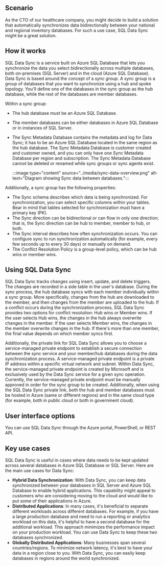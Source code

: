 ## Scenario

As the CTO of our healthcare company, you might decide to build a solution that automatically synchronizes data bidirectionally between your national and regional inventory databases. For such a use case, SQL Data Sync might be a great solution.

## How it works

SQL Data Sync is a service built on Azure SQL Database that lets you synchronize the data you select bidirectionally across multiple databases, both on-premises (SQL Server) and in the cloud (Azure SQL Database). Data Sync is based around the concept of a *sync group*. A sync group is a group of databases that you want to synchronize using a hub and spoke topology. You'll define one of the databases in the sync group as the hub database, while the rest of the databases are member databases.

Within a sync group:

- The hub database must be an Azure SQL Database.
- The member databases can be either databases in Azure SQL Database or in instances of SQL Server.
- The Sync Metadata Database contains the metadata and log for Data Sync; it has to be an Azure SQL Database located in the same region as the hub database. The Sync Metadata Database is customer created and customer owned, and you can only have one Sync Metadata Database per region and subscription. The Sync Metadata Database cannot be deleted or renamed while sync groups or sync agents exist.

   :::image type="content" source="../media/sync-data-overview.png" alt-text="Diagram showing Sync data between databases.":::

Additionally, a sync group has the following properties:

- The Sync schema describes which data is being synchronized. For synchronization, you can select specific columns within your tables. Bear in mind that tables selected for synchronization must have a primary key (PK).
- The Sync direction can be bidirectional or can flow in only one direction; that is, the Sync direction can be hub to member, member to hub, or both.
- The Sync interval describes how often synchronization occurs. You can configure sync to run synchronization automatically (for example, every few seconds up to every 30 days) or manually on demand.
- The Conflict Resolution Policy is a group-level policy, which can be hub wins or member wins.

## Using SQL Data Sync

SQL Data Sync tracks changes using insert, update, and delete triggers. The changes are recorded in a side table in the user's database. During the sync process, the hub database syncs with each member individually within a sync group. More specifically, changes from the hub are downloaded to the member, and then changes from the member are uploaded to the hub. If a conflict occurs during the synchronization process, SQL Data Sync provides two options for conflict resolution: Hub wins or Member wins. If the user selects Hub wins, the changes in the hub always overwrite changes in the member. If the user selects Member wins, the changes in the member overwrite changes in the hub. If there's more than one member, the final value depends on which member syncs first.

Additionally, the private link for SQL Data Sync allows you to choose a service-managed private endpoint to establish a secure connection between the sync service and your member/hub databases during the data synchronization process. A service-managed private endpoint is a private IP address within a specific virtual network and subnet. Within Data Sync, the service-managed private endpoint is created by Microsoft and is exclusively used by the Data Sync service for a given sync operation. Currently, the service-managed private endpoint must be manually approved in order for the sync group to be created. Additionally, when using the SQL Data Sync private link, both the hub and member databases must be hosted in Azure (same or different regions) and in the same cloud type (for example, both in public cloud or both in government cloud).

## User interface options

You can use SQL Data Sync through the Azure portal, PowerShell, or REST API.

## Key use cases

SQL Data Sync is useful in cases where data needs to be kept updated across several databases in Azure SQL Database or SQL Server. Here are the main use cases for Data Sync:

- **Hybrid Data Synchronization**: With Data Sync, you can keep data synchronized between your databases in SQL Server and Azure SQL Database to enable hybrid applications. This capability might appeal to customers who are considering moving to the cloud and would like to put some of their applications in Azure.
- **Distributed Applications**: In many cases, it's beneficial to separate different workloads across different databases. For example, if you have a large production database and need to run a reporting or analytics workload on this data, it's helpful to have a second database for the additional workload. This approach minimizes the performance impact on your production workload. You can use Data Sync to keep these two databases synchronized.
- **Globally Distributed Applications**: Many businesses span several countries/regions. To minimize network latency, it's best to have your data in a region close to you. With Data Sync, you can easily keep databases in regions around the world synchronized.
